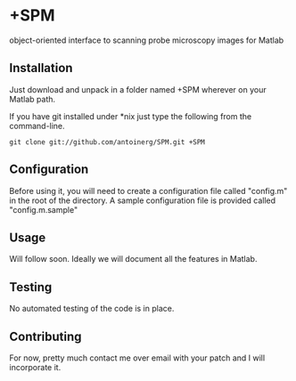 +SPM
====

object-oriented interface to scanning probe microscopy images for Matlab

Installation
------------

Just download and unpack in a folder named +SPM wherever on your Matlab path.

If you have git installed under *nix just type the following from the command-line.

	git clone git://github.com/antoinerg/SPM.git +SPM
	
Configuration
-------------

Before using it, you will need to create a configuration file called "config.m" in the root of the directory. A sample configuration file is provided called "config.m.sample"

Usage
-----

Will follow soon. Ideally we will document all the features in Matlab.

Testing
-------

No automated testing of the code is in place.

Contributing
------------

For now, pretty much contact me over email with your patch and I will incorporate it.
